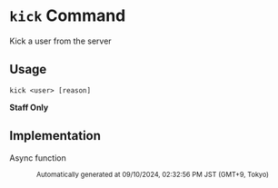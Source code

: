 # `kick` Command

Kick a user from the server

## Usage

```
kick <user> [reason]
```


**Staff Only**

## Implementation

Async function

<div align="center"><sub>Automatically generated at 09/10/2024, 02:32:56 PM JST (GMT+9, Tokyo)</sub></div>